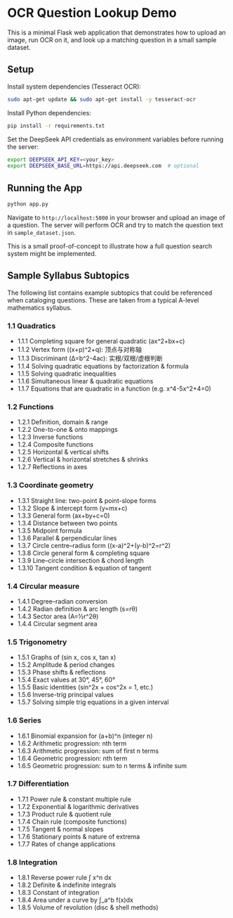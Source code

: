 # OCR Question Lookup Demo

This is a minimal Flask web application that demonstrates how to upload an image,
run OCR on it, and look up a matching question in a small sample dataset.

## Setup

Install system dependencies (Tesseract OCR):

```bash
sudo apt-get update && sudo apt-get install -y tesseract-ocr
```

Install Python dependencies:

```bash
pip install -r requirements.txt
```

Set the DeepSeek API credentials as environment variables before running the server:

```bash
export DEEPSEEK_API_KEY=<your_key>
export DEEPSEEK_BASE_URL=https://api.deepseek.com  # optional
```

## Running the App

```bash
python app.py
```

Navigate to `http://localhost:5000` in your browser and upload an image of a question.
The server will perform OCR and try to match the question text in `sample_dataset.json`.

This is a small proof-of-concept to illustrate how a full question search system
might be implemented.

## Sample Syllabus Subtopics

The following list contains example subtopics that could be referenced when cataloging questions. These are taken from a typical A-level mathematics syllabus.

### 1.1 Quadratics
- 1.1.1 Completing square for general quadratic (ax^2+bx+c)
- 1.1.2 Vertex form ((x+p)^2+q): 顶点与对称轴
- 1.1.3 Discriminant (Δ=b^2-4ac): 实根/双根/虚根判断
- 1.1.4 Solving quadratic equations by factorization & formula
- 1.1.5 Solving quadratic inequalities
- 1.1.6 Simultaneous linear & quadratic equations
- 1.1.7 Equations that are quadratic in a function (e.g. x^4-5x^2+4=0)

### 1.2 Functions
- 1.2.1 Definition, domain & range
- 1.2.2 One-to-one & onto mappings
- 1.2.3 Inverse functions
- 1.2.4 Composite functions
- 1.2.5 Horizontal & vertical shifts
- 1.2.6 Vertical & horizontal stretches & shrinks
- 1.2.7 Reflections in axes

### 1.3 Coordinate geometry
- 1.3.1 Straight line: two-point & point-slope forms
- 1.3.2 Slope & intercept form (y=mx+c)
- 1.3.3 General form (ax+by+c=0)
- 1.3.4 Distance between two points
- 1.3.5 Midpoint formula
- 1.3.6 Parallel & perpendicular lines
- 1.3.7 Circle centre–radius form ((x-a)^2+(y-b)^2=r^2)
- 1.3.8 Circle general form & completing square
- 1.3.9 Line–circle intersection & chord length
- 1.3.10 Tangent condition & equation of tangent

### 1.4 Circular measure
- 1.4.1 Degree–radian conversion
- 1.4.2 Radian definition & arc length (s=rθ)
- 1.4.3 Sector area (A=½r^2θ)
- 1.4.4 Circular segment area

### 1.5 Trigonometry
- 1.5.1 Graphs of (sin x, cos x, tan x)
- 1.5.2 Amplitude & period changes
- 1.5.3 Phase shifts & reflections
- 1.5.4 Exact values at 30°, 45°, 60°
- 1.5.5 Basic identities (sin^2x + cos^2x = 1, etc.)
- 1.5.6 Inverse-trig principal values
- 1.5.7 Solving simple trig equations in a given interval

### 1.6 Series
- 1.6.1 Binomial expansion for (a+b)^n (integer n)
- 1.6.2 Arithmetic progression: nth term
- 1.6.3 Arithmetic progression: sum of first n terms
- 1.6.4 Geometric progression: nth term
- 1.6.5 Geometric progression: sum to n terms & infinite sum

### 1.7 Differentiation
- 1.7.1 Power rule & constant multiple rule
- 1.7.2 Exponential & logarithmic derivatives
- 1.7.3 Product rule & quotient rule
- 1.7.4 Chain rule (composite functions)
- 1.7.5 Tangent & normal slopes
- 1.7.6 Stationary points & nature of extrema
- 1.7.7 Rates of change applications

### 1.8 Integration
- 1.8.1 Reverse power rule ∫ x^n dx
- 1.8.2 Definite & indefinite integrals
- 1.8.3 Constant of integration
- 1.8.4 Area under a curve by ∫_a^b f(x)dx
- 1.8.5 Volume of revolution (disc & shell methods)


